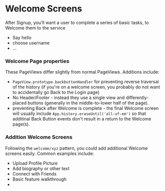 # Welcome Screens

After Signup, you'll want a user to complete a series of basic tasks, to Welcome them to the service
- Say hello
- choose username
- ...


### Welcome Page properties 

These PageViews differ slightly from normal PageViews. Additions include: 
- `PageView.prototype.backbuttonHandler` for preventing reverse traversal of the history (if you're on a welcome screen, you probably do not want to accidentally go Back to the Login page) 
- No Header/Footer - instead they use a single view and differently-placed buttons (generally in the middle-to-lower half of the page). 
- preventing Back after Welcome is complete - the final Welcome screen will usually include `App.history.eraseUntil('all-of-em')` so that additinal Back Button events don't result in a return to the Welcome page(s). 


### Addition Welcome Screens

Following the `welcome/xyz` pattern, you could add additional Welcome screens easily. Common examples include:
- Upload Profile Picture
- Add biography or other text
- Connect with Friends
- Basic feature walkthrough
-
